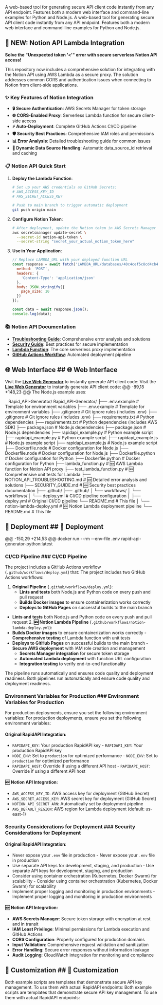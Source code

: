 A web-based tool for generating secure API client code instantly from any API endpoint. Features both a modern web interface and command-line examples for Python and Node.js.
A web-based tool for generating secure API client code instantly from any API endpoint. Features both a modern web interface and command-line examples for Python and Node.js.


## 🚀 NEW: Notion API Lambda Integration

**Solve the "Unexpected token '<'" error with secure serverless Notion API access!**

This repository now includes a comprehensive solution for integrating with the Notion API using AWS Lambda as a secure proxy. The solution addresses common CORS and authentication issues when connecting to Notion from client-side applications.

### ✨ Key Features of Notion Integration

- **🔒 Secure Authentication**: AWS Secrets Manager for token storage
- **🌐 CORS-Enabled Proxy**: Serverless Lambda function for secure client-side access
- **⚡ Auto-Deployment**: Complete GitHub Actions CI/CD pipeline
- **🛡️ Security Best Practices**: Comprehensive IAM roles and permissions
- **📊 Error Analysis**: Detailed troubleshooting guide for common issues
- **🔄 Dynamic Data Source Handling**: Automatic data_source_id retrieval and caching

### 📋 Notion API Quick Start

1. **Deploy the Lambda Function**:
   ```bash
   # Set up your AWS credentials as GitHub Secrets:
   # AWS_ACCESS_KEY_ID
   # AWS_SECRET_ACCESS_KEY

   # Push to main branch to trigger automatic deployment
   git push origin main
   ```

2. **Configure Notion Token**:
   ```bash
   # After deployment, update the Notion token in AWS Secrets Manager
   aws secretsmanager update-secret \
     --secret-id notion-api-token \
     --secret-string "secret_your_actual_notion_token_here"
   ```

3. **Use in Your Application**:
   ```javascript
   // Replace LAMBDA_URL with your deployed function URL
   const response = await fetch('LAMBDA_URL/databases/40c4cef5c8cd4cb4891a35c3710df6e9/query', {
     method: 'POST',
     headers: {
       'Content-Type': 'application/json'
     },
     body: JSON.stringify({
       page_size: 10
     })
   });

   const data = await response.json();
   console.log(data);
   ```

### 📚 Notion API Documentation

- **[Troubleshooting Guide](./NOTION_API_TROUBLESHOOTING.md)**: Comprehensive error analysis and solutions
- **[Security Guide](./SECURITY_GUIDE.md)**: Best practices for secure implementation
- **[Lambda Function](./lambda_function.py)**: The core serverless proxy implementation
- **[GitHub Actions Workflow](./github/workflows/notion-lambda-deploy.yml)**: Automated deployment pipeline

## 🌐 Web Interface	## 🌐 Web Interface


Visit the **[Live Web Generator](https://jcotebcs.github.io/Rapid_API-Generator)** to instantly generate API client code:	Visit the **[Live Web Generator](https://jcotebcs.github.io/Rapid_API-Generator)** to instantly generate API client code:
@@ -89,18 +148,23 @@ The Node.js example uses:


```	```
Rapid_API-Generator/	Rapid_API-Generator/
├── .env.example          # Template for environment variables	├── .env.example                    # Template for environment variables
├── .gitignore           # Git ignore rules (includes .env)	├── .gitignore                     # Git ignore rules (includes .env)
├── requirements.txt     # Python dependencies	├── requirements.txt               # Python dependencies (includes AWS SDK)
├── package.json         # Node.js dependencies	├── package.json                   # Node.js dependencies
├── rapidapi_example.py  # Python example script	├── rapidapi_example.py            # Python example script
├── rapidapi_example.js  # Node.js example script	├── rapidapi_example.js            # Node.js example script
├── Dockerfile.node      # Docker configuration for Node.js	├── Dockerfile.node                # Docker configuration for Node.js
├── Dockerfile.python    # Docker configuration for Python	├── Dockerfile.python              # Docker configuration for Python
├── lambda_function.py             # 🆕 AWS Lambda function for Notion API proxy
├── test_lambda_function.py        # 🆕 Comprehensive unit tests for Lambda
├── NOTION_API_TROUBLESHOOTING.md  # 🆕 Detailed error analysis and solutions
├── SECURITY_GUIDE.md              # 🆕 Security best practices documentation
├── .github/	├── .github/
│   └── workflows/	│   └── workflows/
│       └── deploy.yml   # CI/CD pipeline configuration	│       ├── deploy.yml             # Original CI/CD pipeline
└── README.md           # This file	│       └── notion-lambda-deploy.yml # 🆕 Notion Lambda deployment pipeline
└── README.md                      # This file
```	```


## 🚀 Deployment	## 🚀 Deployment
@@ -150,29 +214,53 @@ docker run --rm --env-file .env rapid-api-generator-python:latest


### CI/CD Pipeline	### CI/CD Pipeline


The project includes a GitHub Actions workflow (`.github/workflows/deploy.yml`) that:	The project includes two GitHub Actions workflows:

1. **Original Pipeline** (`.github/workflows/deploy.yml`):
   - **Lints and tests** both Node.js and Python code on every push and pull request
   - **Builds Docker images** to ensure containerization works correctly
   - **Deploys to GitHub Pages** on successful builds to the main branch


- **Lints and tests** both Node.js and Python code on every push and pull request	2. **🆕 Notion Lambda Pipeline** (`.github/workflows/notion-lambda-deploy.yml`):
- **Builds Docker images** to ensure containerization works correctly	   - **Comprehensive testing** of Lambda function with unit tests
- **Deploys to GitHub Pages** on successful builds to the main branch	   - **Secure AWS deployment** with IAM role creation and management
   - **Secrets Manager integration** for secure token storage
   - **Automated Lambda deployment** with function URL configuration
   - **Integration testing** to verify end-to-end functionality


The pipeline runs automatically and ensures code quality and deployment readiness.	Both pipelines run automatically and ensure code quality and deployment readiness.


### Environment Variables for Production	### Environment Variables for Production


For production deployments, ensure you set the following environment variables:	For production deployments, ensure you set the following environment variables:


#### Original RapidAPI Integration:
- `RAPIDAPI_KEY`: Your production RapidAPI key	- `RAPIDAPI_KEY`: Your production RapidAPI key
- `NODE_ENV`: Set to `production` for optimized performance	- `NODE_ENV`: Set to `production` for optimized performance
- `RAPIDAPI_HOST`: Override if using a different API host	- `RAPIDAPI_HOST`: Override if using a different API host


#### 🆕 Notion API Integration:
- `AWS_ACCESS_KEY_ID`: AWS access key for deployment (GitHub Secret)
- `AWS_SECRET_ACCESS_KEY`: AWS secret key for deployment (GitHub Secret)
- `NOTION_API_SECRET_ARN`: Automatically set by deployment pipeline
- `AWS_DEFAULT_REGION`: AWS region for Lambda deployment (default: us-east-1)

### Security Considerations for Deployment	### Security Considerations for Deployment


#### Original RapidAPI Integration:
- Never expose your `.env` file in production	- Never expose your `.env` file in production
- Use separate API keys for development, staging, and production	- Use separate API keys for development, staging, and production
- Consider using container orchestration (Kubernetes, Docker Swarm) for scalability	- Consider using container orchestration (Kubernetes, Docker Swarm) for scalability
- Implement proper logging and monitoring in production environments	- Implement proper logging and monitoring in production environments


#### 🆕 Notion API Integration:
- **AWS Secrets Manager**: Secure token storage with encryption at rest and in transit
- **IAM Least Privilege**: Minimal permissions for Lambda execution and GitHub Actions
- **CORS Configuration**: Properly configured for production domains
- **Input Validation**: Comprehensive request validation and sanitization
- **Error Handling**: Secure error responses without information leakage
- **Audit Logging**: CloudWatch integration for monitoring and compliance

## 🔧 Customization	## 🔧 Customization


Both example scripts are templates that demonstrate secure API key management. To use them with actual RapidAPI endpoints:	Both example scripts are templates that demonstrate secure API key management. To use them with actual RapidAPI endpoints:
